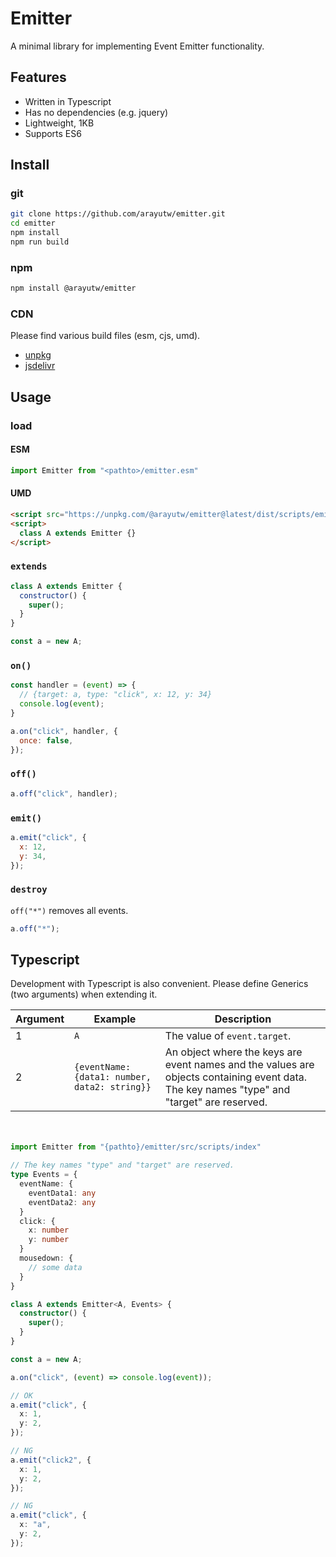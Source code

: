 # Emitter
A minimal library for implementing Event Emitter functionality.

## Features
- Written in Typescript
- Has no dependencies (e.g. jquery)
- Lightweight, 1KB
- Supports ES6

## Install
### git
```bash
git clone https://github.com/arayutw/emitter.git
cd emitter
npm install
npm run build
```

### npm
```bash
npm install @arayutw/emitter
```

### CDN
Please find various build files (esm, cjs, umd).
- [unpkg](https://unpkg.com/browse/@arayutw/emitter/dist/scripts/)
- [jsdelivr](https://cdn.jsdelivr.net/npm/@arayutw/emitter@latest/dist/scripts/)


## Usage
### load
#### ESM
```js
import Emitter from "<pathto>/emitter.esm"
```

#### UMD
```html
<script src="https://unpkg.com/@arayutw/emitter@latest/dist/scripts/emitter.js"></script>
<script>
  class A extends Emitter {}
</script>
```

### `extends`
```js
class A extends Emitter {
  constructor() {
    super();
  }
}

const a = new A;
```

### `on()`
```js
const handler = (event) => {
  // {target: a, type: "click", x: 12, y: 34}
  console.log(event);
}

a.on("click", handler, {
  once: false,
});
```

### `off()`
```js
a.off("click", handler);
```

### `emit()`
```js
a.emit("click", {
  x: 12,
  y: 34,
});
```

### `destroy`
`off("*")` removes all events.
```js
a.off("*");
```


## Typescript
Development with Typescript is also convenient. Please define Generics (two arguments) when extending it.

| Argument | Example | Description |
| --- | --- | --- |
| 1 | `A` | The value of `event.target`. |
| 2 | `{eventName: {data1: number, data2: string}}` | An object where the keys are event names and the values are objects containing event data. The key names "type" and "target" are reserved. |
  
　
```ts
import Emitter from "{pathto}/emitter/src/scripts/index"

// The key names "type" and "target" are reserved.
type Events = {
  eventName: {
    eventData1: any
    eventData2: any
  }
  click: {
    x: number
    y: number
  }
  mousedown: {
    // some data
  }
}

class A extends Emitter<A, Events> {
  constructor() {
    super();
  }
}

const a = new A;

a.on("click", (event) => console.log(event));

// OK
a.emit("click", {
  x: 1,
  y: 2,
});

// NG
a.emit("click2", {
  x: 1,
  y: 2,
});

// NG
a.emit("click", {
  x: "a",
  y: 2,
});
```